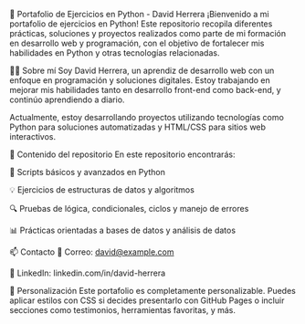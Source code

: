 🧠 Portafolio de Ejercicios en Python - David Herrera
¡Bienvenido a mi portafolio de ejercicios en Python! Este repositorio recopila diferentes prácticas, soluciones y proyectos realizados como parte de mi formación en desarrollo web y programación, con el objetivo de fortalecer mis habilidades en Python y otras tecnologías relacionadas.

👨‍💻 Sobre mí
Soy David Herrera, un aprendiz de desarrollo web con un enfoque en programación y soluciones digitales. Estoy trabajando en mejorar mis habilidades tanto en desarrollo front-end como back-end, y continúo aprendiendo a diario.

Actualmente, estoy desarrollando proyectos utilizando tecnologías como Python para soluciones automatizadas y HTML/CSS para sitios web interactivos.

🧪 Contenido del repositorio
En este repositorio encontrarás:

📌 Scripts básicos y avanzados en Python

💡 Ejercicios de estructuras de datos y algoritmos

🔍 Pruebas de lógica, condicionales, ciclos y manejo de errores

📊 Prácticas orientadas a bases de datos y análisis de datos

📫 Contacto
📧 Correo: david@example.com

💼 LinkedIn: linkedin.com/in/david-herrera

🎨 Personalización
Este portafolio es completamente personalizable. Puedes aplicar estilos con CSS si decides presentarlo con GitHub Pages o incluir secciones como testimonios, herramientas favoritas, y más.
